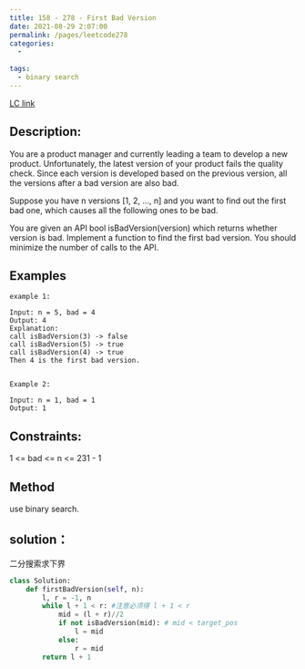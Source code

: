 ```yaml
---
title: 158 - 278 - First Bad Version
date: 2021-08-29 2:07:00
permalink: /pages/leetcode278
categories:
  - 
  
tags:
  - binary search
---
```

[LC link](https://leetcode.com/problems/first-bad-version/)

## Description:
You are a product manager and currently leading a team to develop a new product. Unfortunately, the latest version of your product fails the quality check. Since each version is developed based on the previous version, all the versions after a bad version are also bad.

Suppose you have n versions [1, 2, ..., n] and you want to find out the first bad one, which causes all the following ones to be bad.

You are given an API bool isBadVersion(version) which returns whether version is bad. Implement a function to find the first bad version. You should minimize the number of calls to the API.


## Examples
```
example 1:

Input: n = 5, bad = 4
Output: 4
Explanation:
call isBadVersion(3) -> false
call isBadVersion(5) -> true
call isBadVersion(4) -> true
Then 4 is the first bad version.


Example 2:

Input: n = 1, bad = 1
Output: 1
```
## Constraints:

1 <= bad <= n <= 231 - 1

## Method
use binary search. 

## solution：
二分搜索求下界
```python
class Solution:
    def firstBadVersion(self, n):
        l, r = -1, n
        while l + 1 < r: #注意必须得 l + 1 < r
            mid = (l + r)//2
            if not isBadVersion(mid): # mid < target_pos
                l = mid
            else:
                r = mid
        return l + 1
```
